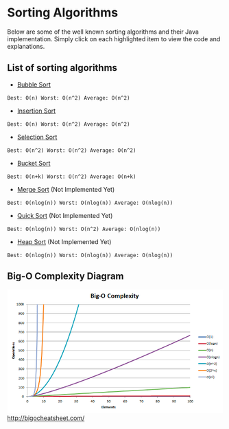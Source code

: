 # Sorting Algorithms

Below are some of the well known sorting algorithms and their Java implementation. Simply click on each highlighted item to view the code and explanations.

## List of sorting algorithms

* [Bubble Sort](https://github.com/seokhoonlee/sorting-algorithms/blob/master/SortingAlgorithms.java)
```
Best: O(n) Worst: O(n^2) Average: O(n^2)
```

* [Insertion Sort](https://github.com/seokhoonlee/sorting-algorithms/blob/master/SortingAlgorithms.java)
```
Best: O(n) Worst: O(n^2) Average: O(n^2)
```

* [Selection Sort](https://github.com/seokhoonlee/sorting-algorithms/blob/master/SortingAlgorithms.java)
```
Best: O(n^2) Worst: O(n^2) Average: O(n^2)
```

* [Bucket Sort](https://github.com/seokhoonlee/sorting-algorithms/blob/master/SortingAlgorithms.java)
```
Best: O(n+k) Worst: O(n^2) Average: O(n+k)
```

* [Merge Sort]( ) (Not Implemented Yet)
```
Best: O(nlog(n)) Worst: O(nlog(n)) Average: O(nlog(n))
```

* [Quick Sort]( ) (Not Implemented Yet)
```
Best: O(nlog(n)) Worst: O(n^2) Average: O(nlog(n))
```

* [Heap Sort]( ) (Not Implemented Yet)
```
Best: O(nlog(n)) Worst: O(nlog(n)) Average: O(nlog(n))
```

## Big-O Complexity Diagram
![Big-O Complexity](https://github.com/seokhoonlee/data-structures/blob/master/image/big-o-complexity.png)
http://bigocheatsheet.com/
